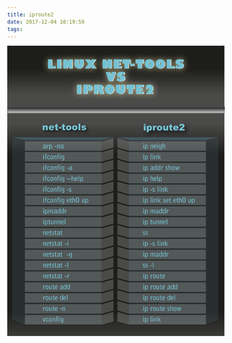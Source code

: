 ```yaml
---
title: iproute2
date: 2017-12-04 10:19:59
tags:
---
```

![new network tools](iproute2/new-network-tools.png)